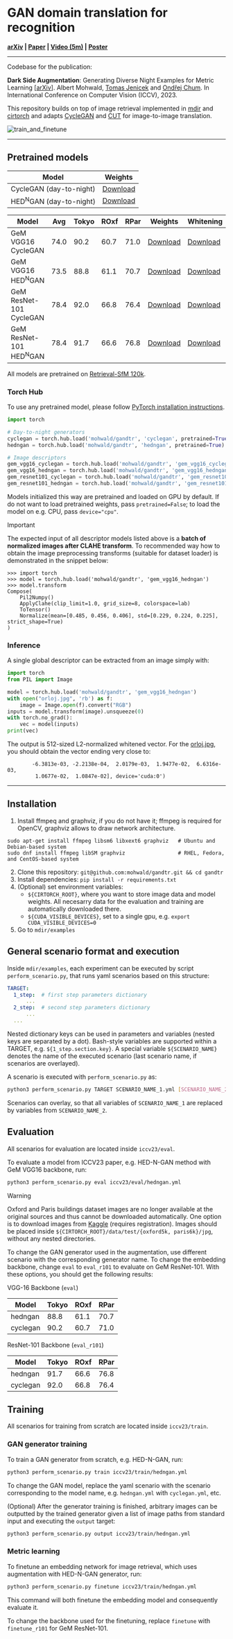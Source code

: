 # GAN domain translation for recognition

**[arXiv](https://arxiv.org/abs/2309.16351) | [Paper](https://openaccess.thecvf.com/content/ICCV2023/html/Mohwald_Dark_Side_Augmentation_Generating_Diverse_Night_Examples_for_Metric_Learning_ICCV_2023_paper.html) | [Video (5m)](https://youtu.be/zlT-GJOcgYw) | [Poster](http://ptak.felk.cvut.cz/personal/jenicto2/download/iccv23_gan/poster.pdf)**

----

Codebase for the publication:

**Dark Side Augmentation**: Generating Diverse Night Examples for Metric Learning [[arXiv](https://arxiv.org/abs/2309.16351)].
Albert Mohwald, [Tomas Jenicek][jenicek] and [Ondřej Chum][chum].
In International Conference on Computer Vision (ICCV), 2023.

This repository builds on top of image retrieval implemented in [mdir][mdir] and [cirtorch][cirtorch] and adapts [CycleGAN][cyclegan] and [CUT][cut] for image-to-image translation.

![train_and_finetune](https://github.com/mohwald/gandtr/assets/29608815/bc284d8a-5da6-4e24-921a-28717e9015e1)

----

## Pretrained models

<table>
  <thead>
    <tr>
      <th>Model</th>
      <th>Weights</th>
    </tr>
  </thead>
  <tbody>
    <tr>
      <td>CycleGAN (day-to-night)</td>
      <td><a href="http://ptak.felk.cvut.cz/personal/jenicto2/download/iccv23_gan/cyclegan_generator_X.pth">Download</a></td>
    </tr>
    <tr>
      <td>HED<sup>N</sup>GAN (day-to-night)</td>
      <td><a href="http://ptak.felk.cvut.cz/personal/jenicto2/download/iccv23_gan/hedngan_generator_X.pth">Download</a></td>
    </tr>
  </tbody>
</table>

<table>
  <thead>
    <tr>
      <th>Model</th>
      <th>Avg</th>
      <th>Tokyo</th>
      <th>ROxf</th>
      <th>RPar</th>
      <th>Weights</th>
      <th>Whitening</th>
    </tr>
  </thead>
  <tbody>
    <tr>
      <td>GeM VGG16 CycleGAN</td>
      <td>74.0</td>
      <td>90.2</td>
      <td>60.7</td>
      <td>71.0</td>
      <td><a href="http://ptak.felk.cvut.cz/personal/jenicto2/download/iccv23_gan/cyclegan_embed_vgg16.pth">Download</a></td>
      <td><a href="http://ptak.felk.cvut.cz/personal/jenicto2/download/iccv23_gan/cyclegan_embed_vgg16_lw.pkl">Download</a></td>
    </tr>
    <tr>
      <td>GeM VGG16 HED<sup>N</sup>GAN</td>
      <td>73.5</td>
      <td>88.8</td>
      <td>61.1</td>
      <td>70.7</td>
      <td><a href="http://ptak.felk.cvut.cz/personal/jenicto2/download/iccv23_gan/hedngan_embed_vgg16.pth">Download</a></td>
      <td><a href="http://ptak.felk.cvut.cz/personal/jenicto2/download/iccv23_gan/hedngan_embed_vgg16_lw.pkl">Download</a></td>
    </tr>
    <tr>
      <td>GeM ResNet-101 CycleGAN</td>
      <td>78.4</td>
      <td>92.0</td>
      <td>66.8</td>
      <td>76.4</td>
      <td><a href="http://ptak.felk.cvut.cz/personal/jenicto2/download/iccv23_gan/cyclegan_embed_resnet101.pth">Download</a></td>
      <td><a href="http://ptak.felk.cvut.cz/personal/jenicto2/download/iccv23_gan/cyclegan_embed_resnet101_lw.pkl">Download</a></td>
    </tr>
    <tr>
      <td>GeM ResNet-101 HED<sup>N</sup>GAN</td>
      <td>78.4</td>
      <td>91.7</td>
      <td>66.6</td>
      <td>76.8</td>
      <td><a href="http://ptak.felk.cvut.cz/personal/jenicto2/download/iccv23_gan/hedngan_embed_resnet101.pth">Download</a></td>
      <td><a href="http://ptak.felk.cvut.cz/personal/jenicto2/download/iccv23_gan/hedngan_embed_resnet101_lw.pkl">Download</a></td>
    </tr>
  </tbody>
</table>

All models are pretrained on [Retrieval-SfM 120k][sfm].

### Torch Hub

To use any pretrained model, please follow [PyTorch installation instructions](https://pytorch.org/get-started/locally/).

```python
import torch

# Day-to-night generators
cyclegan = torch.hub.load('mohwald/gandtr', 'cyclegan', pretrained=True)
hedngan = torch.hub.load('mohwald/gandtr', 'hedngan', pretrained=True)

# Image descriptors
gem_vgg16_cyclegan = torch.hub.load('mohwald/gandtr', 'gem_vgg16_cyclegan', pretrained=True)
gem_vgg16_hedngan = torch.hub.load('mohwald/gandtr', 'gem_vgg16_hedngan', pretrained=True)
gem_resnet101_cyclegan = torch.hub.load('mohwald/gandtr', 'gem_resnet101_cyclegan', pretrained=True)
gem_resnet101_hedngan = torch.hub.load('mohwald/gandtr', 'gem_resnet101_hedngan', pretrained=True)
```

Models initialized this way are pretrained and loaded on GPU by default. If do not want to load pretrained weights, pass `pretrained=False`; to load the model on e.g. CPU, pass `device="cpu"`. 

> [!IMPORTANT]
> The expected input of all descriptor models listed above is a **batch of normalized images after CLAHE transform**. To recommended way how to obtain the image preprocessing transforms (suitable for dataset loader) is demonstrated in the snippet below:

```
>>> import torch
>>> model = torch.hub.load('mohwald/gandtr', 'gem_vgg16_hedngan')
>>> model.transform
Compose(
    Pil2Numpy()
    ApplyClahe(clip_limit=1.0, grid_size=8, colorspace=lab)
    ToTensor()
    Normalize(mean=[0.485, 0.456, 0.406], std=[0.229, 0.224, 0.225], strict_shape=True)
)
```

### Inference

A single global descriptor can be extracted from an image simply with:

```python
import torch
from PIL import Image

model = torch.hub.load('mohwald/gandtr', 'gem_vgg16_hedngan')
with open("orloj.jpg", 'rb') as f:
    image = Image.open(f).convert("RGB")
inputs = model.transform(image).unsqueeze(0)
with torch.no_grad():
    vec = model(inputs)
print(vec)
```

The output is 512-sized L2-normalized whitened vector. For the [orloj.jpg](http://ptak.felk.cvut.cz/personal/jenicto2/download/iccv23_gan/orloj.jpg), you should obtain the vector ending very close to:

```
        -6.3813e-03, -2.2138e-04,  2.0179e-03,  1.9477e-02,  6.6316e-03,
         1.0677e-02,  1.0847e-02], device='cuda:0')
```

----

## Installation

1. Install ffmpeq and graphviz, if you do not have it;  ffmpeg is required for OpenCV, graphviz allows to draw network architecture. 
```
sudo apt-get install ffmpeg libsm6 libxext6 graphviz   # Ubuntu and Debian-based system
sudo dnf install ffmpeg libSM graphviz                 # RHEL, Fedora, and CentOS-based system 
```
2. Clone this repository: `git@github.com:mohwald/gandtr.git && cd gandtr`
3. Install dependencies: `pip install -r requirements.txt`
4. (Optional) set environment variables:
    - `${CIRTORCH_ROOT}`, where you want to store image data and model weights. All necesarry data for the evaluation and training are automatically downloaded there.
    - `${CUDA_VISIBLE_DEVICES}`, set to a single gpu, e.g. `export CUDA_VISIBLE_DEVICES=0`
5. Go to `mdir/examples`


## General scenario format and execution

Inside `mdir/examples`, each experiment can be executed by script `perform_scenario.py`, that runs yaml scenarios based on this structure:
```yaml
TARGET:
  1_step:  # first step parameters dictionary
      ...
  2_step:  # second step parameters dictionary
      ...
  ...
```

Nested dictionary keys can be used in parameters and variables (nested keys are separated by a dot).
Bash-style variables are supported within a TARGET, e.g. `${1_step.section.key}`.
A special variable `${SCENARIO_NAME}` denotes the name of the executed scenario (last scenario name, if scenarios are overlayed).

A scenario is executed with `perform_scenario.py` as:
```bash
python3 perform_scenario.py TARGET SCENARIO_NAME_1.yml [SCENARIO_NAME_2.yml]...
```

Scenarios can overlay, so that all variables of `SCENARIO_NAME_1` are replaced by variables from `SCENARIO_NAME_2`.


## Evaluation

All scenarios for evaluation are located inside `iccv23/eval`.

To evaluate a model from ICCV23 paper, e.g. HED-N-GAN method with GeM VGG16 backbone, run:

```bash
python3 perform_scenario.py eval iccv23/eval/hedngan.yml
```

> [!WARNING]
> Oxford and Paris buildings dataset images are no longer available at the original sources and thus cannot be downloaded automatically. One option is to download images from [Kaggle](https://www.kaggle.com/datasets/skylord/oxbuildings) (requires registration). Images should be placed inside `${CIRTORCH_ROOT}/data/test/{oxford5k, paris6k}/jpg`, without any nested directories.

To change the GAN generator used in the augmentation, use different scenario with the corresponding generator name.
To change the embedding backbone, change `eval` to `eval_r101` to evaluate on GeM ResNet-101.
With these options, you should get the following results:

VGG-16 Backbone (`eval`)

| Model       | Tokyo | ROxf | RPar |
|-------------|-------|------|------|
| hedngan     | 88.8  | 61.1 | 70.7 |
| cyclegan    | 90.2  | 60.7 | 71.0 |

ResNet-101 Backbone (`eval_r101`)

| Model       | Tokyo | ROxf | RPar |
|-------------|-------|------|------|
| hedngan     | 91.7  | 66.6 | 76.8 |
| cyclegan    | 92.0  | 66.8 | 76.4 |


## Training

All scenarios for training from scratch are located inside `iccv23/train`.

### GAN generator training

To train a GAN generator from scratch, e.g. HED-N-GAN, run:

```bash
python3 perform_scenario.py train iccv23/train/hedngan.yml
```

To change the GAN model, replace the yaml scenario with the scenario corresponding to the model name, e.g. `hedngan.yml` with `cyclegan.yml`, etc.

(Optional) After the generator training is finished, arbitrary images can be outputted by the trained generator given a list of image paths from standard input and executing the `output` target:

```bash
python3 perform_scenario.py output iccv23/train/hedngan.yml
```

### Metric learning

To finetune an embedding network for image retrieval, which uses augmentation with HED-N-GAN generator, run:

```bash
python3 perform_scenario.py finetune iccv23/train/hedngan.yml
```

This command will both finetune the embedding model and consequently evaluate it.

To change the backbone used for the finetuning, replace `finetune` with `finetune_r101` for GeM ResNet-101.

<!-- References -->

[jenicek]: http://cmp.felk.cvut.cz/~jenicto2
[chum]: http://cmp.felk.cvut.cz/~chum
[mdir]: https://github.com/jenicek/mdir/
[cirtorch]: https://github.com/filipradenovic/cnnimageretrieval-pytorch/
[cyclegan]: https://github.com/junyanz/pytorch-CycleGAN-and-pix2pix/
[cut]: https://github.com/taesungp/contrastive-unpaired-translation/
[sfm]: https://cmp.felk.cvut.cz/cnnimageretrieval/
